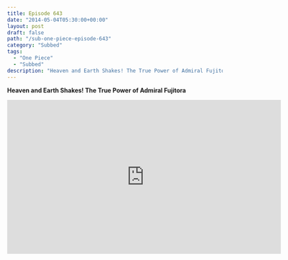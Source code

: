 ```yaml
---
title: Episode 643
date: "2014-05-04T05:30:00+00:00"
layout: post
draft: false
path: "/sub-one-piece-episode-643"
category: "Subbed"
tags:
  - "One Piece"
  - "Subbed"
description: "Heaven and Earth Shakes! The True Power of Admiral Fujitora"
---
```


**Heaven and Earth Shakes! The True Power of Admiral Fujitora**

<iframe width="640" height="360" src="https://www.rapidvideo.com/e/G6FRPG3A8G" frameborder="0" marginwidth=0 marginheight=0 scrolling=no allowfullscreen></iframe>

